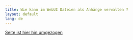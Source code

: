 ```yaml
---
title: Wie kann im WebUI Dateien als Anhänge verwalten ?
layout: default
lang: de
---
```


[Seite ist hier hin umgezogen](../pages/webui/index_de)
